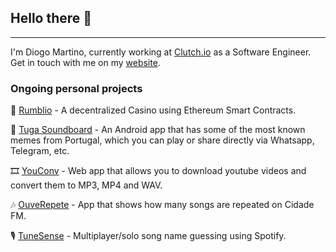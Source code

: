 
## Hello there 👋
-------------------------------
I'm Diogo Martino, currently working at [Clutch.io](https://clutch.io) as a Software Engineer. Get in touch with me on my [website](https://diogomartino.com).

### Ongoing personal projects
🎰 [Rumblio](https://rumblio.com) - A decentralized Casino using Ethereum Smart Contracts.

📱 [Tuga Soundboard](https://play.google.com/store/apps/details?id=com.diogomartino.tugasoundboard) - An Android app that has some of the most known memes from Portugal, which you can play or share directly via Whatsapp, Telegram, etc.

🎞️ [YouConv](https://youconv.xyz) - Web app that allows you to download youtube videos and convert them to MP3, MP4 and WAV.

🎶 [OuveRepete](https://ouverepete.diogomartino.run) - App that shows how many songs are repeated on Cidade FM.

🎙️ [TuneSense](https://ouverepete.diogomartino.run) - Multiplayer/solo song name guessing using Spotify.
